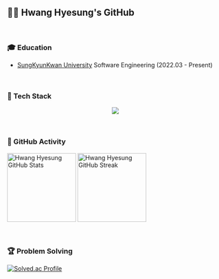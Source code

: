 ## 🧞‍♂️ Hwang Hyesung's GitHub
<br>

### 🎓 Education
- [SungKyunKwan University](https://cse.skku.edu/cse/index.do) Software Engineering (2022.03 - Present)

<br>

### 🔧 Tech Stack
<p align="center">
  <img src="https://skillicons.dev/icons?i=c,cpp,java,js,ts,react,nextjs,spring,redis,docker,nginx,aws,git,github,figma" />
</p>

<br>

### 🌱 GitHub Activity
<p>
  <img height="160em" src="https://github-readme-stats.vercel.app/api?username=hwang-hyesung&show_icons=true&theme=transparent&hide_border=true&rank_icon=github" alt="Hwang Hyesung GitHub Stats" />
  <img height="160em" src="https://streak-stats.demolab.com?user=hwang-hyesung&theme=transparent&hide_border=true" alt="Hwang Hyesung GitHub Streak" />
</p>

<br>

### 🏆 Problem Solving
  <a href="https://solved.ac/hwanghs7008">
    <img src="http://mazassumnida.wtf/api/generate_badge?boj=hwanghs7008" alt="Solved.ac Profile" />
  </a>

<br>
